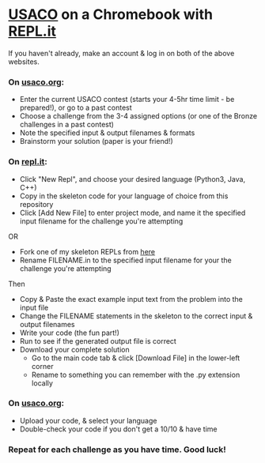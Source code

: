 # [USACO](usaco.org) on a Chromebook with [REPL.it](repl.it)
If you haven't already, make an account & log in on both of the above websites.

### On [usaco.org](usaco.org):
* Enter the current USACO contest (starts your 4-5hr time limit - be prepared!), or go to a past contest
* Choose a challenge from the 3-4 assigned options (or one of the Bronze challenges in a past contest)
* Note the specified input & output filenames & formats
* Brainstorm your solution (paper is your friend!)

### On [repl.it](repl.it):
* Click "New Repl", and choose your desired language (Python3, Java, C++)
* Copy in the skeleton code for your language of choice from this repository
* Click [Add New File] to enter project mode, and name it the specified input filename for the challenge you're attempting

OR
* Fork one of my skeleton REPLs from [here](https://repl.it/@benbroce3)
* Rename FILENAME.in to the specified input filename for your the challenge you're attempting

Then
* Copy & Paste the exact example input text from the problem into the input file
* Change the FILENAME statements in the skeleton to the correct input & output filenames
* Write your code (the fun part!)
* Run to see if the generated output file is correct
* Download your complete solution
    * Go to the main code tab & click [Download File] in the lower-left corner
    * Rename to something you can remember with the .py extension locally

### On [usaco.org](usaco.org):
* Upload your code, & select your language
* Double-check your code if you don't get a 10/10 & have time

### Repeat for each challenge as you have time. Good luck!
